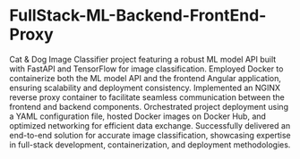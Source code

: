# FullStack-ML-Backend-FrontEnd-Proxy
 
Cat & Dog Image Classifier project featuring a robust ML model API built with FastAPI and TensorFlow for image classification. Employed Docker to containerize both the ML model API and the frontend Angular application, ensuring scalability and deployment consistency. Implemented an NGINX reverse proxy container to facilitate seamless communication between the frontend and backend components. Orchestrated project deployment using a YAML configuration file, hosted Docker images on Docker Hub, and optimized networking for efficient data exchange. Successfully delivered an end-to-end solution for accurate image classification, showcasing expertise in full-stack development, containerization, and deployment methodologies.
